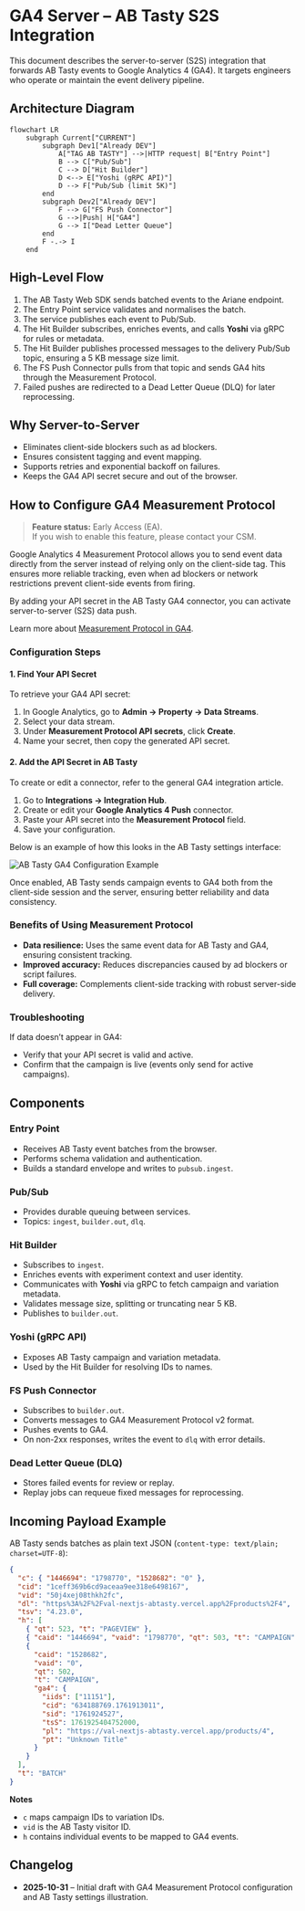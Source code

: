 # GA4 Server – AB Tasty S2S Integration

This document describes the server-to-server (S2S) integration that forwards AB Tasty events to Google Analytics 4 (GA4). It targets engineers who operate or maintain the event delivery pipeline.



## Architecture Diagram

```mermaid
flowchart LR
    subgraph Current["CURRENT"]
        subgraph Dev1["Already DEV"]
            A["TAG AB TASTY"] -->|HTTP request| B["Entry Point"]
            B --> C["Pub/Sub"]
            C --> D["Hit Builder"]
            D <--> E["Yoshi (gRPC API)"]
            D --> F["Pub/Sub (limit 5K)"]
        end
        subgraph Dev2["Already DEV"]
            F --> G["FS Push Connector"]
            G -->|Push| H["GA4"]
            G --> I["Dead Letter Queue"]
        end
        F -.-> I
    end
```



## High-Level Flow

1. The AB Tasty Web SDK sends batched events to the Ariane endpoint.  
2. The Entry Point service validates and normalises the batch.  
3. The service publishes each event to Pub/Sub.  
4. The Hit Builder subscribes, enriches events, and calls **Yoshi** via gRPC for rules or metadata.  
5. The Hit Builder publishes processed messages to the delivery Pub/Sub topic, ensuring a 5 KB message size limit.  
6. The FS Push Connector pulls from that topic and sends GA4 hits through the Measurement Protocol.  
7. Failed pushes are redirected to a Dead Letter Queue (DLQ) for later reprocessing.  



## Why Server-to-Server

- Eliminates client-side blockers such as ad blockers.  
- Ensures consistent tagging and event mapping.  
- Supports retries and exponential backoff on failures.  
- Keeps the GA4 API secret secure and out of the browser.  



## How to Configure GA4 Measurement Protocol

> **Feature status:** Early Access (EA).  
> If you wish to enable this feature, please contact your CSM.

Google Analytics 4 Measurement Protocol allows you to send event data directly from the server instead of relying only on the client-side tag. This ensures more reliable tracking, even when ad blockers or network restrictions prevent client-side events from firing.

By adding your API secret in the AB Tasty GA4 connector, you can activate server-to-server (S2S) data push.

Learn more about [Measurement Protocol in GA4](https://developers.google.com/analytics/devguides/collection/protocol/ga4).

### Configuration Steps

#### 1. Find Your API Secret

To retrieve your GA4 API secret:

1. In Google Analytics, go to **Admin → Property → Data Streams**.  
2. Select your data stream.  
3. Under **Measurement Protocol API secrets**, click **Create**.  
4. Name your secret, then copy the generated API secret.

#### 2. Add the API Secret in AB Tasty

To create or edit a connector, refer to the general GA4 integration article.

1. Go to **Integrations → Integration Hub**.  
2. Create or edit your **Google Analytics 4 Push** connector.  
3. Paste your API secret into the **Measurement Protocol** field.  
4. Save your configuration.

Below is an example of how this looks in the AB Tasty settings interface:

![AB Tasty GA4 Configuration Example](https://docs.abtasty.com/~gitbook/image?url=https%3A%2F%2F2350286830-files.gitbook.io%2F%7E%2Ffiles%2Fv0%2Fb%2Fgitbook-x-prod.appspot.com%2Fo%2Fspaces%252F6Yw9IRJ6KbbucQPwZUCZ%252Fuploads%252FWjmO2ftu7FVJ2rJAHHsU%252FCapture%2520d%25E2%2580%2599e%25CC%2581cran%25202025-09-22%2520a%25CC%2580%252017.18.45.png%3Falt%3Dmedia%26token%3D9f8a5b3a-da57-4810-8086-0b04f8efeab5&width=300&dpr=4&quality=100&sign=ab96a835&sv=2)

Once enabled, AB Tasty sends campaign events to GA4 both from the client-side session and the server, ensuring better reliability and data consistency.

### Benefits of Using Measurement Protocol

- **Data resilience:** Uses the same event data for AB Tasty and GA4, ensuring consistent tracking.  
- **Improved accuracy:** Reduces discrepancies caused by ad blockers or script failures.  
- **Full coverage:** Complements client-side tracking with robust server-side delivery.

### Troubleshooting

If data doesn’t appear in GA4:

- Verify that your API secret is valid and active.  
- Confirm that the campaign is live (events only send for active campaigns).  



## Components

### Entry Point
- Receives AB Tasty event batches from the browser.  
- Performs schema validation and authentication.  
- Builds a standard envelope and writes to `pubsub.ingest`.  

### Pub/Sub
- Provides durable queuing between services.  
- Topics: `ingest`, `builder.out`, `dlq`.  

### Hit Builder
- Subscribes to `ingest`.  
- Enriches events with experiment context and user identity.  
- Communicates with **Yoshi** via gRPC to fetch campaign and variation metadata.  
- Validates message size, splitting or truncating near 5 KB.  
- Publishes to `builder.out`.  

### Yoshi (gRPC API)
- Exposes AB Tasty campaign and variation metadata.  
- Used by the Hit Builder for resolving IDs to names.  

### FS Push Connector
- Subscribes to `builder.out`.  
- Converts messages to GA4 Measurement Protocol v2 format.  
- Pushes events to GA4.  
- On non-2xx responses, writes the event to `dlq` with error details.  

### Dead Letter Queue (DLQ)
- Stores failed events for review or replay.  
- Replay jobs can requeue fixed messages for reprocessing.  



## Incoming Payload Example

AB Tasty sends batches as plain text JSON (`content-type: text/plain; charset=UTF-8`):

```json
{
  "c": { "1446694": "1798770", "1528682": "0" },
  "cid": "1ceff369b6cd9aceaa9ee318e6498167",
  "vid": "50j4xej08thkh2fc",
  "dl": "https%3A%2F%2Fval-nextjs-abtasty.vercel.app%2Fproducts%2F4",
  "tsv": "4.23.0",
  "h": [
    { "qt": 523, "t": "PAGEVIEW" },
    { "caid": "1446694", "vaid": "1798770", "qt": 503, "t": "CAMPAIGN" },
    {
      "caid": "1528682",
      "vaid": "0",
      "qt": 502,
      "t": "CAMPAIGN",
      "ga4": {
        "iids": ["11151"],
        "cid": "634188769.1761913011",
        "sid": "1761924527",
        "tsS": 1761925404752000,
        "pl": "https://val-nextjs-abtasty.vercel.app/products/4",
        "pt": "Unknown Title"
      }
    }
  ],
  "t": "BATCH"
}
```

**Notes**  
- `c` maps campaign IDs to variation IDs.  
- `vid` is the AB Tasty visitor ID.  
- `h` contains individual events to be mapped to GA4 events.  



## Changelog

- **2025-10-31** – Initial draft with GA4 Measurement Protocol configuration and AB Tasty settings illustration.
